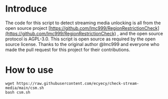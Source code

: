 # Introduce
The code for this script to detect streaming media unlocking is all from the open source project [https://github.com/lmc999/RegionRestrictionCheck](https://github.com/lmc999/RegionRestrictionCheck) , and the open source protocol is AGPL-3.0. This script is open source as required by the open source license. Thanks to the original author @lmc999 and everyone who made the pull request for this project for their contributions.
# How to use
```
wget https://raw.githubusercontent.com/ecyecy/check-stream-media/main/csm.sh
bash csm.sh
```
